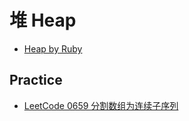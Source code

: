 # 堆 Heap

- [Heap by Ruby](heap.rb)

## Practice

- [LeetCode 0659 分割数组为连续子序列](https://leetcode-cn.com/problems/split-array-into-consecutive-subsequences/)
